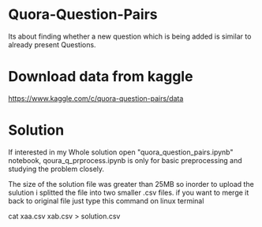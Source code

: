 # Quora-Question-Pairs
Its about finding whether a new question which is being added is similar to already present Questions.

# Download data from kaggle
https://www.kaggle.com/c/quora-question-pairs/data

# Solution
If interested in my Whole solution open "quora_question_pairs.ipynb" notebook, qoura_q_prprocess.ipynb is only for basic preprocessing and studying the problem closely.

The size of the solution file was greater than 25MB so inorder to upload the sulution i splitted the file into two smaller .csv files. 
if you want to merge it back to original file just type this command on linux terminal

cat xaa.csv xab.csv > solution.csv

